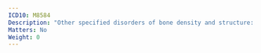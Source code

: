 ```yaml
---
ICD10: M8584
Description: "Other specified disorders of bone density and structure: Hand"
Matters: No
Weight: 0
---
```

